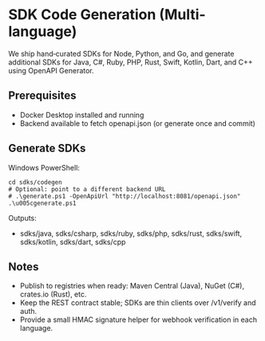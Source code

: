 # SDK Code Generation (Multi-language)

We ship hand‑curated SDKs for Node, Python, and Go, and generate additional SDKs for Java, C#, Ruby, PHP, Rust, Swift, Kotlin, Dart, and C++ using OpenAPI Generator.

## Prerequisites
- Docker Desktop installed and running
- Backend available to fetch openapi.json (or generate once and commit)

## Generate SDKs

Windows PowerShell:

```
cd sdks/codegen
# Optional: point to a different backend URL
# .\generate.ps1 -OpenApiUrl "http://localhost:8081/openapi.json"
.\u005cgenerate.ps1
```

Outputs:
- sdks/java, sdks/csharp, sdks/ruby, sdks/php, sdks/rust, sdks/swift, sdks/kotlin, sdks/dart, sdks/cpp

## Notes
- Publish to registries when ready: Maven Central (Java), NuGet (C#), crates.io (Rust), etc.
- Keep the REST contract stable; SDKs are thin clients over /v1/verify and auth.
- Provide a small HMAC signature helper for webhook verification in each language.
